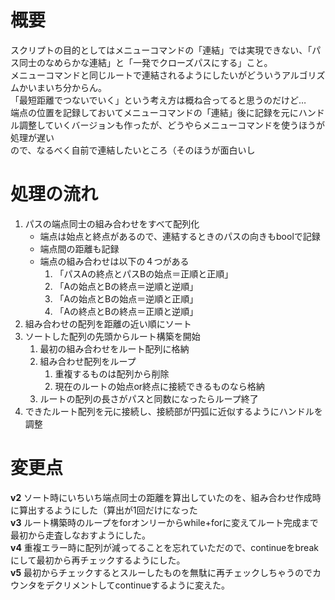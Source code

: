 # 概要  
スクリプトの目的としてはメニューコマンドの「連結」では実現できない、「パス同士のなめらかな連結」と「一発でクローズパスにする」こと。  
メニューコマンドと同じルートで連結されるようにしたいがどういうアルゴリズムかいまいち分からん。  
「最短距離でつないでいく」という考え方は概ね合ってると思うのだけど…  
端点の位置を記録しておいてメニューコマンドの「連結」後に記録を元にハンドル調整していくバージョンも作ったが、どうやらメニューコマンドを使うほうが処理が遅い  
ので、なるべく自前で連結したいところ（そのほうが面白いし

# 処理の流れ
1. パスの端点同士の組み合わせをすべて配列化  
    - 端点は始点と終点があるので、連結するときのパスの向きもboolで記録  
    - 端点間の距離も記録  
    - 端点の組み合わせは以下の４つがある  
      1. 「パスAの終点とパスBの始点＝正順と正順」  
      1. 「Aの始点とBの終点＝逆順と逆順」  
      1. 「Aの始点とBの始点＝逆順と正順」  
      1. 「Aの終点とBの終点＝正順と逆順」  
1. 組み合わせの配列を距離の近い順にソート
1. ソートした配列の先頭からルート構築を開始  
    1. 最初の組み合わせをルート配列に格納  
    1. 組み合わせ配列をループ  
        1. 重複するものは配列から削除  
        1. 現在のルートの始点or終点に接続できるものなら格納  
    1. ルートの配列の長さがパスと同数になったらループ終了  
1. できたルート配列を元に接続し、接続部が円弧に近似するようにハンドルを調整  

# 変更点
**v2** ソート時にいちいち端点同士の距離を算出していたのを、組み合わせ作成時に算出するようにした（算出が1回だけになった  
**v3** ルート構築時のループをforオンリーからwhile+forに変えてルート完成まで最初から走査しなおすようにした。  
**v4** 重複エラー時に配列が減ってることを忘れていただので、continueをbreakにして最初から再チェックするようにした。  
**v5** 最初からチェックするとスルーしたものを無駄に再チェックしちゃうのでカウンタをデクリメントしてcontinueするように変えた。
